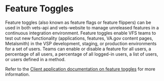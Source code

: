 # Feature Toggles
Feature toggles (also known as feature flags or feature flippers) can be used in both vets-api and vets-website to manage unreleased features in a continuous integration environment. Feature toggles enable VFS teams to test out new functionality (applications, features, VA.gov content pages, Metalsmith) in the VSP development, staging, or production environments for a set of users. Teams can enable or disable a feature for all users, a percentage of all users, a percentage of all logged-in users, a list of users, or users defined in a method.

Refer to the [Client application documentation on feature toggles](https://department-of-veterans-affairs.github.io/veteran-facing-services-tools/platform/tools/feature-toggles/) for more information.
